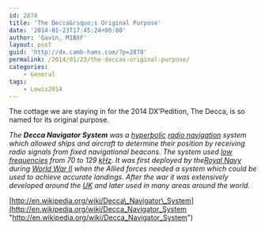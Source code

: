 ```yaml
---
id: 2878
title: 'The Decca&rsquo;s Original Purpose'
date: '2014-01-23T17:45:24+00:00'
author: 'Gavin, M1BXF'
layout: post
guid: 'http://dx.camb-hams.com/?p=2878'
permalink: /2014/01/23/the-deccas-original-purpose/
categories:
    - General
tags:
    - Lewis2014
---
```


The cottage we are staying in for the 2014 DX’Pedition, The Decca, is so named for its original purpose.

*The **Decca Navigator System** was a* [*hyperbolic*](http://en.wikipedia.org/wiki/Hyperbolic_navigation) [*radio navigation*](http://en.wikipedia.org/wiki/Radio_navigation) *system which allowed ships and aircraft to determine their position by receiving radio signals from fixed navigational beacons. The system used* [*low frequencies*](http://en.wikipedia.org/wiki/Low_frequency) *from 70 to 129* [*kHz*](http://en.wikipedia.org/wiki/Kilohertz)*. It was first deployed by the*[*Royal Navy*](http://en.wikipedia.org/wiki/Royal_Navy) *during* [*World War II*](http://en.wikipedia.org/wiki/World_War_II) *when the Allied forces needed a system which could be used to achieve accurate landings. After the war it was extensively developed around the* [*UK*](http://en.wikipedia.org/wiki/UK) *and later used in many areas around the world.*

[http://en.wikipedia.org/wiki/Decca\_Navigator\_System](http://en.wikipedia.org/wiki/Decca_Navigator_System "http://en.wikipedia.org/wiki/Decca_Navigator_System")